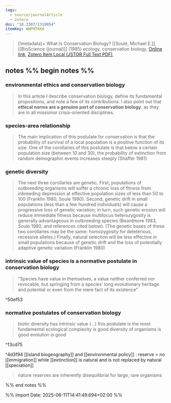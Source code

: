 ```yaml
---
tags:
  - source/journalArticle
  - zotero
doi: "10.2307/1310054"
itemKey: WWPHT6KA
---
```

>[!metadata]+
> What Is Conservation Biology?
> [[Soulé, Michael E.]], 
> [[BioScience (journal)]] (1985)
> ecology, conservation biology, 
> [Online link](https://www.jstor.org/stable/1310054), [Zotero Item](zotero://select/library/items/WWPHT6KA),[Local (JSTOR Full Text PDF)](file://C:/Users/aburg/Documents/references/zotero/storage/D4WVWAAY/Soule1985_WhatConservation.pdf), 

## notes %% begin notes %%
### environmental ethics and conservation biology
>In this article I describe conservation biology, define its fundamental propositions, and note a few of its contributions. I also point out that **ethical norms are a genuine part of conservation biology**, as they are in all missionor crisis-oriented disciplines.
### species-area relationship
>The main implication of this postulate for conservation is that the probability of survival of a local population is a positive function of its size. One of the corollaries of this postulate is that below a certain population size (between 10 and 30), the probability of extinction from random demographic events increases steeply (Shaffer 1981)
### genetic diversity
>The next three corollaries are genetic. First, populations of outbreeding organisms will suffer a chronic loss of fitness from inbreeding depression at effective population sizes of less than 50 to 100 (Franklin 1980, Soule 1980). Second, genetic drift in small populations (less than a few hundred individuals) will cause a progressive loss of genetic variation; in turn, such genetic erosion will reduce immediate fitness because multilocus heterozygosity is generally advantageous in outbreeding species (Beardmore 1983, Soule 1980, and references cited below). (The genetic bases of these two corollaries may be the same: homozygosity for deleterious, recessive alleles.) Finally, natural selection will be less effective in small populations because of genetic drift and the loss of potentially adaptive genetic variation (Franklin 1980)

### intrinsic value of species is a normative postulate in conservation biology
>"Species have value in themselves, a value neither conferred nor revocable, but springing from a species' long evolutionary heritage and potential or even from the mere fact of its existence"

^50ef53

### normative postulates of conservation biology
>biotic diversity has intrinsic value (...) this postulate is the most fundamental
>ecological complexity is good
>diversity of organisms is good
>evolution is good

^13cd75



^4d3f94
[[island biogeography]] and [[environmental policy]] : reserve = no [[immigration]] while [[extinction]] is natural and is not replaced by natural [[speciation]]
>  nature reserves are inherently disequilibrial for large, rare organisms

%% end notes %%

%% Import Date: 2025-06-11T14:41:49.694+02:00 %%
